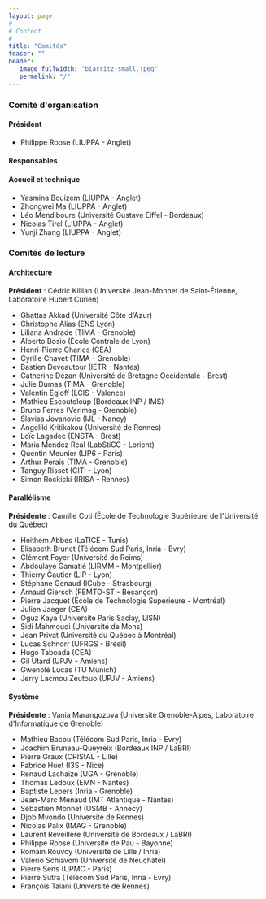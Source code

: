 ```yaml
---
layout: page
#
# Content
#
title: "Comités"
teaser: ""
header:
   image_fullwidth: "biarritz-small.jpeg"
   permalink: "/"
---
```



### Comité d'organisation

#### Président

+ Philippe Roose (LIUPPA - Anglet)

#### Responsables



#### Accueil et technique

- Yasmina Bouizem (LIUPPA - Anglet)
- Zhongwei Ma (LIUPPA - Anglet)
- Léo Mendiboure (Université Gustave Eiffel - Bordeaux)
- Nicolas Tirel (LIUPPA - Anglet)
- Yunji Zhang (LIUPPA - Anglet)


<!-- <\!-- #### Comité de pilotage -->
<!--  + Bertrand Le Gal (Représentant Architecture, Bordeaux) -->
<!--  + Gaël Thomas (Représentant Système, Paris, Président ) -->
<!--  + Emmanuel Agullo (Représentant Parallélisme, Bordeaux) -->
<!--  + Sonia Ben Mokthar (Représentante GDR RSD, Lyon) -->
<!--  + Kevin Martin (Représentant GDR SOC², Lorient) -->
<!--  + Étienne Rivière (Représentant ASF, Bruxelles) -->
<!--  + Gil Utard (Organisateur 2022, Amiens) -->
<!--  + Frédéric Suter (Organisateur 2021, Lyon) -->
<!--  + Philippe Roose (Organisateur 2019, Anglet) -->
<!--    -\-> -->

### Comités de lecture

#### Architecture

**Président** : Cédric Killian (Université Jean-Monnet de Saint-Étienne, Laboratoire Hubert Curien)

+ Ghattas Akkad (Université Côte d'Azur)
+ Christophe Alias (ENS Lyon)
+ Liliana Andrade (TIMA - Grenoble)
+ Alberto Bosio (École Centrale de Lyon)
+ Henri-Pierre Charles (CEA)
+ Cyrille Chavet (TIMA - Grenoble)
+ Bastien Deveautour (IETR - Nantes)
+ Catherine Dezan (Université de Bretagne Occidentale - Brest)
+ Julie Dumas (TIMA - Grenoble)
+ Valentin Egloff (LCIS - Valence)
+ Mathieu Escouteloup (Bordeaux INP / IMS)
+ Bruno Ferres (Verimag - Grenoble)
+ Slavisa Jovanovic (IJL - Nancy)
+ Angeliki Kritikakou (Université de Rennes)
+ Loïc Lagadec (ENSTA - Brest)
+ Maria Mendez Real (LabStiCC - Lorient)
+ Quentin Meunier (LIP6 - Paris)
+ Arthur Perais (TIMA - Grenoble)
+ Tanguy Risset (CITI - Lyon)
+ Simon Rockicki (IRISA - Rennes)

#### Parallélisme

**Présidente** : Camille Coti (École de Technologie Supérieure de l'Université du Québec)

+ Heithem Abbes (LaTICE - Tunis)
+ Elisabeth Brunet (Télécom Sud Paris, Inria - Evry)
+ Clément Foyer (Université de Reims)
+ Abdoulaye Gamatié (LIRMM - Montpellier)
+ Thierry Gautier (LIP - Lyon)
+ Stéphane Genaud (ICube - Strasbourg)
+ Arnaud Giersch (FEMTO-ST - Besançon)
+ Pierre Jacquet (École de Technologie Supérieure - Montréal)
+ Julien Jaeger (CEA)
+ Oguz Kaya (Université Paris Saclay, LISN)
+ Sidi Mahmoudi (Université de Mons)
+ Jean Privat (Université du Québec à Montréal)
+ Lucas Schnorr (UFRGS - Brésil)
+ Hugo Taboada (CEA)
+ Gil Utard (UPJV - Amiens)
+ Gwenolé Lucas (TU Münich)
+ Jerry Lacmou Zeutouo (UPJV - Amiens)

#### Système

**Présidente** : Vania Marangozova (Université Grenoble-Alpes, Laboratoire d'Informatique de Grenoble)

+ Mathieu Bacou (Télécom Sud Paris, Inria - Evry)
+ Joachim Bruneau-Queyreix (Bordeaux INP / LaBRI)
+ Pierre Graux (CRIStAL - Lille)
+ Fabrice Huet (I3S - Nice)
+ Renaud Lachaize (UGA - Grenoble)
+ Thomas Ledoux (EMN - Nantes)
+ Baptiste Lepers (Inria - Grenoble)
+ Jean-Marc Menaud (IMT Atlantique - Nantes)
+ Sébastien Monnet (USMB - Annecy)
+ Djob Mvondo (Université de Rennes)
+ Nicolas Palix (IMAG - Grenoble)
+ Laurent Réveillère (Université de Bordeaux / LaBRI)
+ Philippe Roose (Université de Pau - Bayonne)
+ Romain Rouvoy (Université de Lille / Inria)
+ Valerio Schiavoni (Université de Neuchâtel)
+ Pierre Sens (UPMC - Paris)
+ Pierre Sutra (Télécom Sud Paris, Inria - Evry)
+ François Taiani (Université de Rennes)
